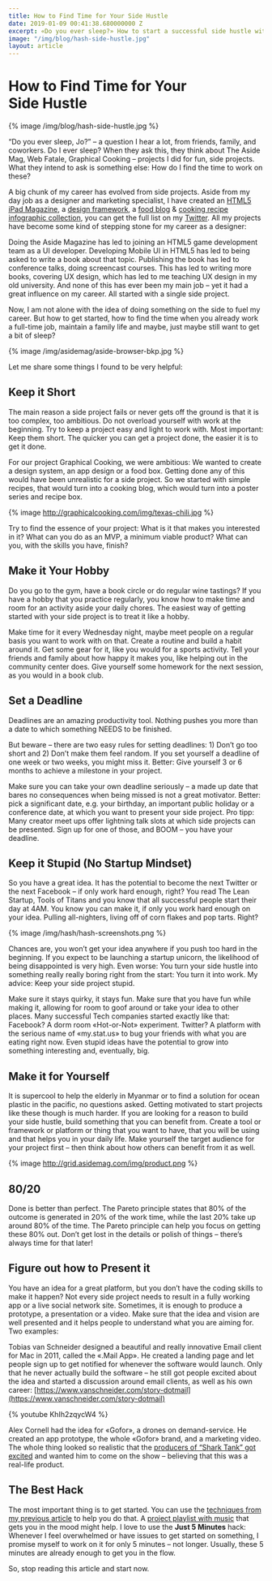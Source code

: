 ```yaml
---
title: How to Find Time for Your Side Hustle
date: 2019-01-09 00:41:38.680000000 Z
excerpt: «Do you ever sleep?» How to start a successful side hustle without cutting work or family life.
image: "/img/blog/hash-side-hustle.jpg"
layout: article
---
```


# How to Find Time for Your Side&nbsp;Hustle

{% image /img/blog/hash-side-hustle.jpg %}

“Do you ever sleep, Jo?” – a question I hear a lot, from friends, family, and coworkers. Do I ever sleep? When they ask this, they think about The Aside Mag, Web Fatale, Graphical Cooking – projects I did for fun, side projects. What they intend to ask is something else: How do I find the time to work on these?

A big chunk of my career has evolved from side projects. Aside from my day job as a designer and marketing specialist, I have created an [HTML5 iPad Magazine](http://asidemag.com/), a [design framework](http://asidemag.com/grid/), a [food blog](http://graphicalcooking.tumblr.com/) & [cooking recipe infographic collection](http://graphicalcooking.com/), you can get the full list on my [Twitter](http://twitter.com/johannesippen/). All my projects have become some kind of stepping stone for my career as a designer: 

Doing the Aside Magazine has led to joining an HTML5 game development team as a UI developer. Developing Mobile UI in HTML5 has led to being asked to write a book about that topic. Publishing the book has led to conference talks, doing screencast courses. This has led to writing more books, covering UX design, which has led to me teaching UX design in my old university. And none of this has ever been my main job – yet it had a great influence on my career. All started with a single side project. 

Now, I am not alone with the idea of doing something on the side to fuel my career. But how to get started, how to find the time when you already work a full-time job, maintain a family life and maybe, just maybe still want to get a bit of sleep?

{% image /img/asidemag/aside-browser-bkp.jpg %}

Let me share some things I found to be very helpful:

## Keep it Short

The main reason a side project fails or never gets off the ground is that it is too complex, too ambitious. Do not overload yourself with work at the beginning. Try to keep a project easy and light to work with. Most important: Keep them short. The quicker you can get a project done, the easier it is to get it done.

For our project Graphical Cooking, we were ambitious: We wanted to create a design system, an app design or a food box. Getting done any of this would have been unrealistic for a side project. So we started with simple recipes, that would turn into a cooking blog, which would turn into a poster series and recipe box.

{% image http://graphicalcooking.com/img/texas-chili.jpg %}

Try to find the essence of your project: What is it that makes you interested in it? What can you do as an MVP, a minimum viable product? What can you, with the skills you have, finish?

## Make it Your Hobby

Do you go to the gym, have a book circle or do regular wine tastings? If you have a hobby that you practice regularly, you know how to make time and room for an activity aside your daily chores. The easiest way of getting started with your side project is to treat it like a hobby. 

Make time for it every Wednesday night, maybe meet people on a regular basis you want to work with on that. Create a routine and build a habit around it. Get some gear for it, like you would for a sports activity. Tell your friends and family about how happy it makes you, like helping out in the community center does. Give yourself some homework for the next session, as you would in a book club. 

## Set a Deadline

Deadlines are an amazing productivity tool. Nothing pushes you more than a date to which something NEEDS to be finished.

But beware – there are two easy rules for setting deadlines: 1) Don’t go too short and 2) Don’t make them feel random. If you set yourself a deadline of one week or two weeks, you might miss it. Better: Give yourself 3 or 6 months to achieve a milestone in your project. 

Make sure you can take your own deadline seriously – a made up date that bares no consequences when being missed is not a great motivator. Better: pick a significant date, e.g. your birthday, an important public holiday or a conference date, at which you want to present your side project. Pro tipp: Many creator meet ups offer lightning talk slots at which side projects can be presented. Sign up for one of those, and BOOM – you have your deadline.

## Keep it Stupid (No Startup Mindset)

So you have a great idea. It has the potential to become the next Twitter or the next Facebook – if only work hard enough, right? You read The Lean Startup, Tools of Titans and you know that all successful people start their day at 4AM. You know you can make it, if only you work hard enough on your idea. Pulling all-nighters, living off of corn flakes and pop tarts. Right?

{% image /img/hash/hash-screenshots.png %}

Chances are, you won’t get your idea anywhere if you push too hard in the beginning. If you expect to be launching a startup unicorn, the likelihood of being disappointed is very high. Even worse: You turn your side hustle into something really really boring right from the start: You turn it into work. My advice: Keep your side project stupid. 

Make sure it stays quirky, it stays fun. Make sure that you have fun while making it, allowing for room to goof around or take your idea to other places. Many successful Tech companies started exactly like that: Facebook? A dorm room «Hot-or-Not» experiment. Twitter? A platform with the serious name of «my.stat.us» to bug your friends with what you are eating right now. 
Even stupid ideas have the potential to grow into something interesting and, eventually, big.


## Make it for Yourself

It is supercool to help the elderly in Myanmar or to find a solution for ocean plastic in the pacific, no questions asked. Getting motivated to start projects like these though is much harder. If you are looking for a reason to build your side hustle, build something that you can benefit from. Create a tool or framework or platform or thing that you want to have, that you will be using and that helps you in your daily life. Make yourself the target audience for your project first – then think about how others can benefit from it as well.

{% image http://grid.asidemag.com/img/product.png %}

## 80/20

Done is better than perfect. The Pareto principle states that 80% of the outcome is generated in 20% of the work time, while the last 20% take up around 80% of the time. The Pareto principle can help you focus on getting these 80% out. Don’t get lost in the details or polish of things – there’s always time for that later!

## Figure out how to Present it

You have an idea for a great platform, but you don’t have the coding skills to make it happen? Not every side project needs to result in a fully working app or a live social network site. Sometimes, it is enough to produce a prototype, a presentation or a video. Make sure that the idea and vision are well presented and it helps people to understand what you are aiming for. Two examples:

Tobias van Schneider designed a beautiful and really innovative Email client for Mac in 2011, called the «.Mail App». He created a landing page and let people sign up to get notified for whenever the software would launch. Only that he never actually build the software – he still got people excited about the idea and started a discussion around email clients, as well as his own career: [https://www.vanschneider.com/story-dotmail](https://www.vanschneider.com/story-dotmail)

{% youtube KhIh2zqycW4 %}

Alex Cornell had the idea for «Gofor», a drones on demand-service. He created an app prototype, the whole «Gofor» brand, and a marketing video. The whole thing looked so realistic that the [producers of “Shark Tank” got excited](https://johannesippen.com/2017/alex-cornell/) and wanted him to come on the show – believing that this was a real-life product.


## The Best Hack

The most important thing is to get started. You can use the [techniques from my previous article](https://johannesippen.com/2019/turn-resolutions-into-goals/) to help you do that. A [project playlist with music](https://johannesippen.com/2017/playlist/) that gets you in the mood might help. I love to use the **Just 5 Minutes** hack: Whenever I feel overwhelmed or have issues to get started on something, I promise myself to work on it for only 5 minutes – not longer. Usually, these 5 minutes are already enough to get you in the flow. 

So, stop reading this article and start now.

